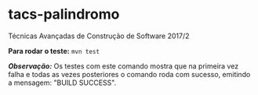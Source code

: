 # tacs-palindromo
Técnicas Avançadas de Construção de Software 2017/2

**Para rodar o teste:**
`mvn test`

**_Observação:_** Os testes com este comando mostra que na primeira vez falha e todas as vezes posteriores o comando roda com sucesso, emitindo a mensagem: "BUILD SUCCESS".
